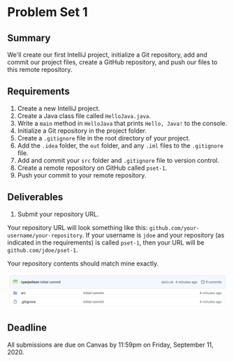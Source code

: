 # Problem Set 1

## **Summary**

We'll create our first IntelliJ project, initialize a Git repository, add and commit our project files, create a GitHub repository, and push our files to this remote repository.

## Requirements

1. Create a new IntelliJ project.
2. Create a Java class file called `HelloJava.java`.
3. Write a `main` method in `HelloJava` that prints `Hello, Java!` to the console.
4. Initialize a Git repository in the project folder.
5. Create a `.gitignore` file in the root directory of your project.
6. Add the `.idea` folder, the `out` folder, and any `.iml` files to the `.gitignore` file.
7. Add and commit your `src` folder and `.gitignore` file to version control.
8. Create a remote repository on GitHub called `pset-1`.
9. Push your commit to your remote repository.

## Deliverables

1. Submit your repository URL.

Your repository URL will look something like this: `github.com/your-username/your-repository`. If your username is `jdoe` and your repository \(as indicated in the requirements\) is called `pset-1`, then your URL will be `github.com/jdoe/pset-1`.

Your repository contents should match mine exactly.

![](../.gitbook/assets/java-solution-pset-1.png)

## Deadline

All submissions are due on Canvas by 11:59pm on Friday, September 11, 2020.



